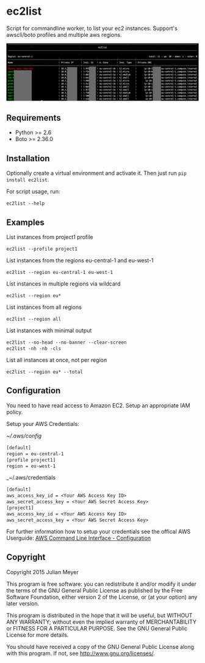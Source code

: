 ec2list
=======
Script for commandline worker, to list your ec2 instances. Support's awscli/boto profiles and multiple aws regions.

![ec2list screenshot](_docs/img/ec2list.png?raw=true "ec2list screenshot")

Requirements
------------

- Python >= 2.6
- Boto >= 2.36.0


Installation
------------

Optionally create a virtual environment and activate it. Then just run
`pip install ec2list`.

For script usage, run:

    ec2list --help


Examples
--------

List instances from project1 profile

    ec2list --profile project1

List instances from the regions eu-central-1 and eu-west-1

    ec2list --region eu-central-1 eu-west-1

List instances in multiple regions via wildcard

    ec2list --region eu*


List instances from all regions

    ec2list --region all

List instances with minimal output

    ec2list --no-head --no-banner --clear-screen
    ec2list -nh -nb -cls
    
List all instances at once, not per region

    ec2list --region eu* --total


Configuration
-------------

You need to have read access to Amazon EC2. Setup an appropriate IAM policy.

Setup your AWS Credentials:

_~/.aws/config_

    [default]
    region = eu-central-1
    [profile project1]
    region = eu-west-1

_~/.aws/credentials

    [default]
    aws_access_key_id = <Your AWS Access Key ID>
    aws_secret_access_key = <Your AWS Secret Access Key>
    [project1]
    aws_access_key_id = <Your AWS Access Key ID>
    aws_secret_access_key = <Your AWS Secret Access Key>

For further information how to setup your credentials see the offical AWS Userguide:
[AWS Command Line Interface - Configuration](http://docs.aws.amazon.com/cli/latest/userguide/cli-chap-getting-started.html#cli-config-files)

Copyright
---------

Copyright 2015 Julian Meyer

This program is free software: you can redistribute it and/or modify
it under the terms of the GNU General Public License as published by
the Free Software Foundation, either version 2 of the License, or
(at your option) any later version.

This program is distributed in the hope that it will be useful,
but WITHOUT ANY WARRANTY; without even the implied warranty of
MERCHANTABILITY or FITNESS FOR A PARTICULAR PURPOSE.  See the
GNU General Public License for more details.

You should have received a copy of the GNU General Public License
along with this program.  If not, see <http://www.gnu.org/licenses/>.